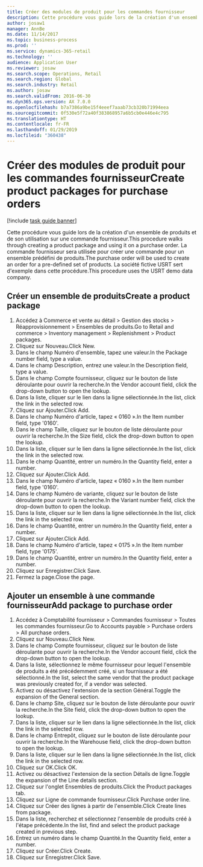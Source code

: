 ```yaml
---
title: Créer des modules de produit pour les commandes fournisseur
description: Cette procédure vous guide lors de la création d'un ensemble de produits et de son utilisation sur une commande fournisseur.
author: josaw1
manager: AnnBe
ms.date: 11/14/2017
ms.topic: business-process
ms.prod: ''
ms.service: dynamics-365-retail
ms.technology: ''
audience: Application User
ms.reviewer: josaw
ms.search.scope: Operations, Retail
ms.search.region: Global
ms.search.industry: Retail
ms.author: josaw
ms.search.validFrom: 2016-06-30
ms.dyn365.ops.version: AX 7.0.0
ms.openlocfilehash: b7a7386a9be15f4eeef7aaab73cb320b71994eea
ms.sourcegitcommit: 0f530e5f72a40f383868957a6b5cb0e446e4c795
ms.translationtype: HT
ms.contentlocale: fr-FR
ms.lasthandoff: 01/29/2019
ms.locfileid: "360438"
---
```

# <a name="create-product-packages-for-purchase-orders"></a><span data-ttu-id="f6455-103">Créer des modules de produit pour les commandes fournisseur</span><span class="sxs-lookup"><span data-stu-id="f6455-103">Create product packages for purchase orders</span></span>

[!include [task guide banner](../includes/task-guide-banner.md)]

<span data-ttu-id="f6455-104">Cette procédure vous guide lors de la création d'un ensemble de produits et de son utilisation sur une commande fournisseur.</span><span class="sxs-lookup"><span data-stu-id="f6455-104">This procedure walks through creating a product package and using it on a purchase order.</span></span> <span data-ttu-id="f6455-105">La commande fournisseur sera utilisée pour créer une commande pour un ensemble prédéfini de produits.</span><span class="sxs-lookup"><span data-stu-id="f6455-105">The purchase order will be used to create an order for a pre-defined set of products.</span></span> <span data-ttu-id="f6455-106">La société fictive USRT sert d'exemple dans cette procédure.</span><span class="sxs-lookup"><span data-stu-id="f6455-106">This procedure uses the USRT demo data company.</span></span>


## <a name="create-a-product-package"></a><span data-ttu-id="f6455-107">Créer un ensemble de produits</span><span class="sxs-lookup"><span data-stu-id="f6455-107">Create a product package</span></span>
1. <span data-ttu-id="f6455-108">Accédez à Commerce et vente au détail > Gestion des stocks > Réapprovisionnement > Ensembles de produits.</span><span class="sxs-lookup"><span data-stu-id="f6455-108">Go to Retail and commerce > Inventory management > Replenishment > Product packages.</span></span>
2. <span data-ttu-id="f6455-109">Cliquez sur Nouveau.</span><span class="sxs-lookup"><span data-stu-id="f6455-109">Click New.</span></span>
3. <span data-ttu-id="f6455-110">Dans le champ Numéro d'ensemble, tapez une valeur.</span><span class="sxs-lookup"><span data-stu-id="f6455-110">In the Package number field, type a value.</span></span>
4. <span data-ttu-id="f6455-111">Dans le champ Description, entrez une valeur.</span><span class="sxs-lookup"><span data-stu-id="f6455-111">In the Description field, type a value.</span></span>
5. <span data-ttu-id="f6455-112">Dans le champ Compte fournisseur, cliquez sur le bouton de liste déroulante pour ouvrir la recherche.</span><span class="sxs-lookup"><span data-stu-id="f6455-112">In the Vendor account field, click the drop-down button to open the lookup.</span></span>
6. <span data-ttu-id="f6455-113">Dans la liste, cliquer sur le lien dans la ligne sélectionnée.</span><span class="sxs-lookup"><span data-stu-id="f6455-113">In the list, click the link in the selected row.</span></span>
7. <span data-ttu-id="f6455-114">Cliquez sur Ajouter.</span><span class="sxs-lookup"><span data-stu-id="f6455-114">Click Add.</span></span>
8. <span data-ttu-id="f6455-115">Dans le champ Numéro d'article, tapez « 0160 ».</span><span class="sxs-lookup"><span data-stu-id="f6455-115">In the Item number field, type '0160'.</span></span>
9. <span data-ttu-id="f6455-116">Dans le champ Taille, cliquez sur le bouton de liste déroulante pour ouvrir la recherche.</span><span class="sxs-lookup"><span data-stu-id="f6455-116">In the Size field, click the drop-down button to open the lookup.</span></span>
10. <span data-ttu-id="f6455-117">Dans la liste, cliquer sur le lien dans la ligne sélectionnée.</span><span class="sxs-lookup"><span data-stu-id="f6455-117">In the list, click the link in the selected row.</span></span>
11. <span data-ttu-id="f6455-118">Dans le champ Quantité, entrer un numéro.</span><span class="sxs-lookup"><span data-stu-id="f6455-118">In the Quantity field, enter a number.</span></span>
12. <span data-ttu-id="f6455-119">Cliquez sur Ajouter.</span><span class="sxs-lookup"><span data-stu-id="f6455-119">Click Add.</span></span>
13. <span data-ttu-id="f6455-120">Dans le champ Numéro d'article, tapez « 0160 ».</span><span class="sxs-lookup"><span data-stu-id="f6455-120">In the Item number field, type '0160'.</span></span>
14. <span data-ttu-id="f6455-121">Dans le champ Numéro de variante, cliquez sur le bouton de liste déroulante pour ouvrir la recherche.</span><span class="sxs-lookup"><span data-stu-id="f6455-121">In the Variant number field, click the drop-down button to open the lookup.</span></span>
15. <span data-ttu-id="f6455-122">Dans la liste, cliquer sur le lien dans la ligne sélectionnée.</span><span class="sxs-lookup"><span data-stu-id="f6455-122">In the list, click the link in the selected row.</span></span>
16. <span data-ttu-id="f6455-123">Dans le champ Quantité, entrer un numéro.</span><span class="sxs-lookup"><span data-stu-id="f6455-123">In the Quantity field, enter a number.</span></span>
17. <span data-ttu-id="f6455-124">Cliquez sur Ajouter.</span><span class="sxs-lookup"><span data-stu-id="f6455-124">Click Add.</span></span>
18. <span data-ttu-id="f6455-125">Dans le champ Numéro d'article, tapez « 0175 ».</span><span class="sxs-lookup"><span data-stu-id="f6455-125">In the Item number field, type '0175'.</span></span>
19. <span data-ttu-id="f6455-126">Dans le champ Quantité, entrer un numéro.</span><span class="sxs-lookup"><span data-stu-id="f6455-126">In the Quantity field, enter a number.</span></span>
20. <span data-ttu-id="f6455-127">Cliquez sur Enregistrer.</span><span class="sxs-lookup"><span data-stu-id="f6455-127">Click Save.</span></span>
21. <span data-ttu-id="f6455-128">Fermez la page.</span><span class="sxs-lookup"><span data-stu-id="f6455-128">Close the page.</span></span>

## <a name="add-package-to-purchase-order"></a><span data-ttu-id="f6455-129">Ajouter un ensemble à une commande fournisseur</span><span class="sxs-lookup"><span data-stu-id="f6455-129">Add package to purchase order</span></span>
1. <span data-ttu-id="f6455-130">Accédez à Comptabilité fournisseur > Commandes fournisseur > Toutes les commandes fournisseur.</span><span class="sxs-lookup"><span data-stu-id="f6455-130">Go to Accounts payable > Purchase orders > All purchase orders.</span></span>
2. <span data-ttu-id="f6455-131">Cliquez sur Nouveau.</span><span class="sxs-lookup"><span data-stu-id="f6455-131">Click New.</span></span>
3. <span data-ttu-id="f6455-132">Dans le champ Compte fournisseur, cliquez sur le bouton de liste déroulante pour ouvrir la recherche.</span><span class="sxs-lookup"><span data-stu-id="f6455-132">In the Vendor account field, click the drop-down button to open the lookup.</span></span>
4. <span data-ttu-id="f6455-133">Dans la liste, sélectionnez le même fournisseur pour lequel l'ensemble de produits a été précédemment créé, si un fournisseur a été sélectionné.</span><span class="sxs-lookup"><span data-stu-id="f6455-133">In the list, select the same vendor that the product package was previously created for, if a vendor was selected.</span></span>
5. <span data-ttu-id="f6455-134">Activez ou désactivez l'extension de la section Général.</span><span class="sxs-lookup"><span data-stu-id="f6455-134">Toggle the expansion of the General section.</span></span>
6. <span data-ttu-id="f6455-135">Dans le champ Site, cliquez sur le bouton de liste déroulante pour ouvrir la recherche.</span><span class="sxs-lookup"><span data-stu-id="f6455-135">In the Site field, click the drop-down button to open the lookup.</span></span>
7. <span data-ttu-id="f6455-136">Dans la liste, cliquer sur le lien dans la ligne sélectionnée.</span><span class="sxs-lookup"><span data-stu-id="f6455-136">In the list, click the link in the selected row.</span></span>
8. <span data-ttu-id="f6455-137">Dans le champ Entrepôt, cliquez sur le bouton de liste déroulante pour ouvrir la recherche.</span><span class="sxs-lookup"><span data-stu-id="f6455-137">In the Warehouse field, click the drop-down button to open the lookup.</span></span>
9. <span data-ttu-id="f6455-138">Dans la liste, cliquer sur le lien dans la ligne sélectionnée.</span><span class="sxs-lookup"><span data-stu-id="f6455-138">In the list, click the link in the selected row.</span></span>
10. <span data-ttu-id="f6455-139">Cliquez sur OK.</span><span class="sxs-lookup"><span data-stu-id="f6455-139">Click OK.</span></span>
11. <span data-ttu-id="f6455-140">Activez ou désactivez l'extension de la section Détails de ligne.</span><span class="sxs-lookup"><span data-stu-id="f6455-140">Toggle the expansion of the Line details section.</span></span>
12. <span data-ttu-id="f6455-141">Cliquez sur l'onglet Ensembles de produits.</span><span class="sxs-lookup"><span data-stu-id="f6455-141">Click the Product packages tab.</span></span>
13. <span data-ttu-id="f6455-142">Cliquez sur Ligne de commande fournisseur.</span><span class="sxs-lookup"><span data-stu-id="f6455-142">Click Purchase order line.</span></span>
14. <span data-ttu-id="f6455-143">Cliquez sur Créer des lignes à partir de l'ensemble.</span><span class="sxs-lookup"><span data-stu-id="f6455-143">Click Create lines from package.</span></span>
15. <span data-ttu-id="f6455-144">Dans la liste, recherchez et sélectionnez l'ensemble de produits créé à l'étape précédente.</span><span class="sxs-lookup"><span data-stu-id="f6455-144">In the list, find and select the product package created in previous step.</span></span>
16. <span data-ttu-id="f6455-145">Entrez un numéro dans le champ Quantité.</span><span class="sxs-lookup"><span data-stu-id="f6455-145">In the Quantity field, enter a number.</span></span>
17. <span data-ttu-id="f6455-146">Cliquez sur Créer.</span><span class="sxs-lookup"><span data-stu-id="f6455-146">Click Create.</span></span>
18. <span data-ttu-id="f6455-147">Cliquez sur Enregistrer.</span><span class="sxs-lookup"><span data-stu-id="f6455-147">Click Save.</span></span>

